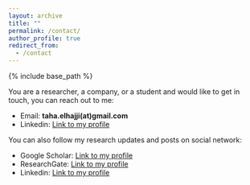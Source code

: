 ```yaml
---
layout: archive
title: ""
permalink: /contact/
author_profile: true
redirect_from:
  - /contact
---
```


{% include base_path %}


You are a researcher, a company, or a student and would like to get in touch, you can reach out to me:
- Email: **taha.elhajji(at)gmail.com**
- Linkedin: <a href="https://www.linkedin.com/in/taha-el-hajji-research-electric-machines/" target="_blank">Link to my profile</a>

You can also follow my research updates and posts on social network:
- Google Scholar: <a href="https://www.researchgate.net/profile/Taha-El-Hajji" target="_blank">Link to my profile</a>
- ResearchGate: <a href="https://www.researchgate.net/profile/Taha-El-Hajji" target="_blank">Link to my profile</a>
- Linkedin: <a href="https://www.linkedin.com/in/taha-el-hajji-research-electric-machines/" target="_blank">Link to my profile</a>

<!---
<a href="mailto:taha.elhajji@gmail.com">
 <img src="https://github.com/tahaelhajji/tahaelhajji.github.io/assets/38730694/37ca1611-faec-4a0e-a97f-adb993a6a8b1" hspace="20" style="width:80px;height:60px;"/> 
</a>
<a href="https://www.researchgate.net/profile/Taha-El-Hajji">
 <img src="https://github.com/tahaelhajji/tahaelhajji.github.io/assets/38730694/ca33c5b7-787e-4f5e-a913-b398e95f4645" hspace="20" style="width:60px;height:60px;"/> 
</a>
<a href="https://www.linkedin.com/in/taha-el-hajji-research-electric-machines/">
 <img src="https://github.com/tahaelhajji/tahaelhajji.github.io/assets/38730694/5c05a2a1-b282-49f6-aea3-3974d9759b77" hspace="20" style="width:60px;height:60px;"/>
</a>
--->



